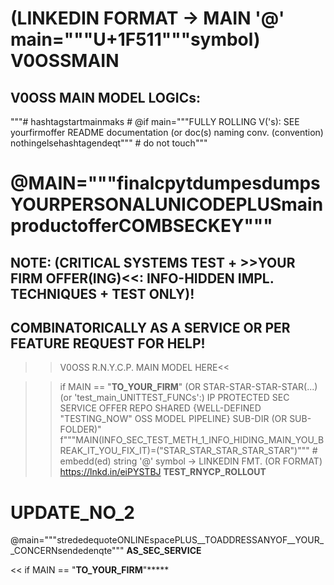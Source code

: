 # (LINKEDIN FORMAT -> MAIN '@' main="""U+1F511"""symbol) V0OSSMAIN
##  V0OSS MAIN MODEL LOGICs:
"""# hashtagstartmainmaks # @if main="""FULLY ROLLING V('s): SEE yourfirmoffer README documentation (or doc(s) naming conv. (convention) nothingelsehashtagendeqt""" # do not touch"""

# @MAIN="""finalcpytdumpesdumpsYOURPERSONALUNICODEPLUSmainproductofferCOMBSECKEY"""

##  NOTE: (CRITICAL SYSTEMS TEST + >>YOUR FIRM OFFER(ING)<<: INFO-HIDDEN IMPL. TECHNIQUES + TEST ONLY)!
## COMBINATORICALLY AS A SERVICE OR PER FEATURE REQUEST FOR HELP!
>>V0OSS R.N.Y.C.P. MAIN MODEL HERE<<

>> if MAIN == "__TO_YOUR_FIRM__" (OR STAR-STAR-STAR-STAR(...) (or 'test_main_UNITTEST_FUNCs':) IP PROTECTED SEC SERVICE OFFER REPO SHARED {WELL-DEFINED "TESTING_NOW" OSS MODEL PIPELINE} SUB-DIR (OR SUB-FOLDER)"
f"""MAIN(INFO_SEC_TEST_METH_1_INFO_HIDING_MAIN_YOU_BREAK_IT_YOU_FIX_IT)=("STAR_STAR_STAR_STAR_STAR")""" # embedd(ed) string '@' symbol 
-> LINKEDIN FMT. (OR FORMAT)
https://lnkd.in/eiPYSTBJ
__TEST_RNYCP_ROLLOUT__

# UPDATE_NO_2
@main="""strededequoteONLINEspacePLUS__TOADDRESSANYOF__YOUR__CONCERNsendedenqte"""
__AS_SEC_SERVICE__

<< if MAIN == "__TO_YOUR_FIRM__"*****
